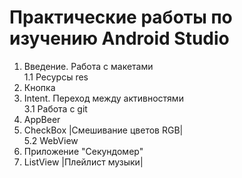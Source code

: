 # Практические работы по изучению Android Studio

1. Введение. Работа с макетами </br>
   1.1 Ресурсы res
2. Кнопка
3. Intent. Переход между активностями </br>
   3.1 Работа с git
4. AppBeer
5. CheckBox |Смешивание цветов RGB|</br>
   5.2 WebView
6. Приложение "Секундомер"
7. ListView |Плейлист музыки|
